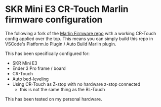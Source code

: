 # SKR Mini E3 CR-Touch Marlin firmware configuration
The following a fork of the [Marlin Firmware repo](`https://github.com/MarlinFirmware/Marlin`) with a working CR-Touch config applied over the top. This means you can simply build this repo in VSCode's Platform.io Plugin / Auto Build Marlin plugin.

This has been specifically configured for:
 - SKR Mini E3
 - Ender 3 Pro frame / board
 - CR-Touch
 - Auto bed-leveling
 - Using CR-Touch as Z-stop with no hardware z-stop connected
   - this is not the same thing as the BL-Touch

This has been tested on my personal hardware.